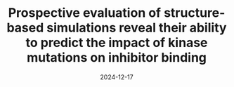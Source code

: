---
title: "Prospective evaluation of structure-based simulations reveal their ability to predict the impact of
kinase mutations on inhibitor binding"
date: "2024-12-17"
authors: "Singh S, Gapsys V, Aldeghi M, Schaller D, Rangwala AM, White JB, Bluck JP, Scheen J, Glass WG, Guo J, Hayat S, de Groot BL, Volkamer A, Christ CD, Seeliger MA, Chodera JD"
reviewers: "Zou Z, Mitra R, Fraser JS"
image: "/static/img/reviews/2024_singh.jpg"

peer-review:
 - biorxiv_version: "2024.11.15.623861v1"
 - disqus: "317t018"
---
